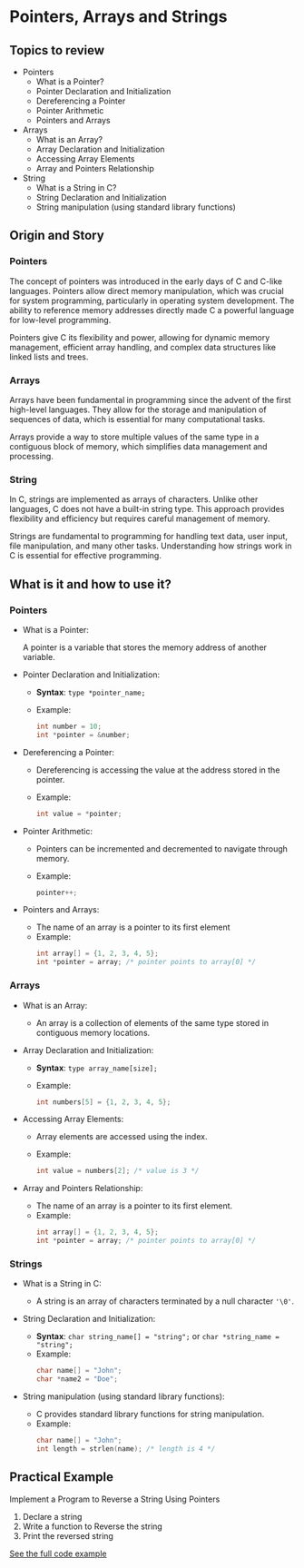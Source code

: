 # Pointers, Arrays and Strings

## Topics to review

- Pointers
  - What is a Pointer?
  - Pointer Declaration and Initialization
  - Dereferencing a Pointer
  - Pointer Arithmetic
  - Pointers and Arrays
- Arrays
  - What is an Array?
  - Array Declaration and Initialization
  - Accessing Array Elements
  - Array and Pointers Relationship
- String
  - What is a String in C?
  - String Declaration and Initialization
  - String manipulation (using standard library functions)

## Origin and Story

### Pointers

The concept of pointers was introduced in the early days of C and C-like languages. Pointers allow direct memory manipulation, which was crucial for system programming, particularly in operating system development. The ability to reference memory addresses directly made C a powerful language for low-level programming.

Pointers give C its flexibility and power, allowing for dynamic memory management, efficient array handling, and complex data structures like linked lists and trees.

### Arrays

Arrays have been fundamental in programming since the advent of the first high-level languages. They allow for the storage and manipulation of sequences of data, which is essential for many computational tasks.

Arrays provide a way to store multiple values of the same type in a contiguous block of memory, which simplifies data management and processing.

### String

In C, strings are implemented as arrays of characters. Unlike other languages, C does not have a built-in string type. This approach provides flexibility and efficiency but requires careful management of memory.

Strings are fundamental to programming for handling text data, user input, file manipulation, and many other tasks. Understanding how strings work in C is essential for effective programming.

## What is it and how to use it?

### Pointers

- What is a Pointer:

  A pointer is a variable that stores the memory address of another variable.

- Pointer Declaration and Initialization:

  - **Syntax**: `type *pointer_name;`
  - Example:

    ```c
    int number = 10;
    int *pointer = &number;
    ```

- Dereferencing a Pointer:

  - Dereferencing is accessing the value at the address stored in the pointer.
  - Example:

    ```c
    int value = *pointer;
    ```

- Pointer Arithmetic:

  - Pointers can be incremented and decremented to navigate through memory.
  - Example:

    ```c
    pointer++;
    ```

- Pointers and Arrays:
  - The name of an array is a pointer to its first element
  - Example:
    ```c
    int array[] = {1, 2, 3, 4, 5};
    int *pointer = array; /* pointer points to array[0] */
    ```

### Arrays

- What is an Array:

  - An array is a collection of elements of the same type stored in contiguous memory locations.

- Array Declaration and Initialization:

  - **Syntax**: `type array_name[size];`
  - Example:

    ```c
    int numbers[5] = {1, 2, 3, 4, 5};
    ```

- Accessing Array Elements:

  - Array elements are accessed using the index.
  - Example:

    ```c
    int value = numbers[2]; /* value is 3 */
    ```

- Array and Pointers Relationship:
  - The name of an array is a pointer to its first element.
  - Example:
    ```c
    int array[] = {1, 2, 3, 4, 5};
    int *pointer = array; /* pointer points to array[0] */
    ```

### Strings

- What is a String in C:

  - A string is an array of characters terminated by a null character `'\0'`.

- String Declaration and Initialization:

  - **Syntax**: `char string_name[] = "string";` or `char *string_name = "string";`
  - Example:
    ```c
    char name[] = "John";
    char *name2 = "Doe";
    ```

- String manipulation (using standard library functions):
  - C provides standard library functions for string manipulation.
  - Example:
    ```c
    char name[] = "John";
    int length = strlen(name); /* length is 4 */
    ```

## Practical Example

Implement a Program to Reverse a String Using Pointers

1. Declare a string
2. Write a function to Reverse the string
3. Print the reversed string

[See the full code example](./reverseString.c)
